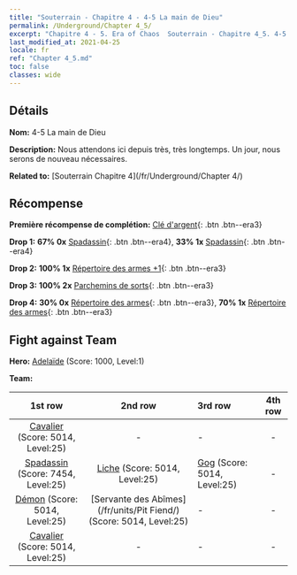 ```yaml
---
title: "Souterrain - Chapitre 4 - 4-5 La main de Dieu"
permalink: /Underground/Chapter 4_5/
excerpt: "Chapitre 4 - 5. Era of Chaos  Souterrain - Chapitre 4_5. 4-5 La main de Dieu"
last_modified_at: 2021-04-25
locale: fr
ref: "Chapter 4_5.md"
toc: false
classes: wide
---
```


## Détails

 **Nom:** 4-5 La main de Dieu

 **Description:** Nous attendons ici depuis très, très longtemps. Un jour, nous serons de nouveau nécessaires.

 **Related to:** [Souterrain Chapitre 4](/fr/Underground/Chapter 4/)

## Récompense

 **Première récompense de complétion:** [Clé d'argent](/ItemsFR/con_693/){: .btn .btn--era3}

 **Drop 1:** **67% 0x** [Spadassin](/ItemsFR/unt_193/){: .btn .btn--era4}, **33% 1x** [Spadassin](/ItemsFR/unt_193/){: .btn .btn--era4}

 **Drop 2:** **100% 1x** [Répertoire des armes +1](/ItemsFR/mat_25/){: .btn .btn--era3}

 **Drop 3:** **100% 2x** [Parchemins de sorts](/ItemsFR/con_694/){: .btn .btn--era3}

 **Drop 4:** **30% 0x** [Répertoire des armes](/ItemsFR/mat_18/){: .btn .btn--era3}, **70% 1x** [Répertoire des armes](/ItemsFR/mat_18/){: .btn .btn--era3}


## Fight against Team
 **Hero:** [Adelaïde](/fr/heroes/Adelaide/) (Score: 1000, Level:1)

 **Team:**


  | 1st row | 2nd row | 3rd row | 4th row |
  |:----:|:----:|:----|:----:|
  | [Cavalier](/fr/units/Cavalier/) (Score: 5014, Level:25)  | - | - | - |
  | [Spadassin](/fr/units/Swordsman/) (Score: 7454, Level:25)  | [Liche](/fr/units/Lich/) (Score: 5014, Level:25)  | [Gog](/fr/units/Gog/) (Score: 5014, Level:25)  | - |
  | [Démon](/fr/units/Demon/) (Score: 5014, Level:25)  | [Servante des Abîmes](/fr/units/Pit Fiend/) (Score: 5014, Level:25)  | - | - |
  | [Cavalier](/fr/units/Cavalier/) (Score: 5014, Level:25)  | - | - | - |


